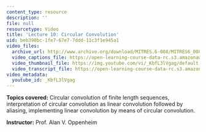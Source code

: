 ```yaml
---
content_type: resource
description: ''
file: null
resourcetype: Video
title: 'Lecture 10: Circular Convolution'
uid: beb398bc-1fe7-67e7-7ddd-11c3f1e945a1
video_files:
  archive_url: http://www.archive.org/download/MITRES.6-008/MITRES6_008_lec10_300k.mp4
  video_captions_file: https://open-learning-course-data-rc.s3.amazonaws.com/res-6-008-digital-signal-processing-spring-2011/87415cf3a4365a219a1156ad4870b3c8_KbfL3lVgag.vtt
  video_thumbnail_file: https://img.youtube.com/vi/_KbfL3lVgag/default.jpg
  video_transcript_file: https://open-learning-course-data-rc.s3.amazonaws.com/res-6-008-digital-signal-processing-spring-2011/74da8b6376d86b814939ec8ac479ab45_KbfL3lVgag.pdf
video_metadata:
  youtube_id: _KbfL3lVgag
---
```


**Topics covered:** Circular convolution of finite length sequences, interpretation of circular convolution as linear convolution followed by aliasing, implementing linear convolution by means of circular convolution.

**Instructor:** Prof. Alan V. Oppenheim